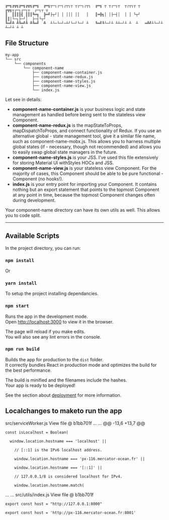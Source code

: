 ```
╔═╗╔╦╗╔═╗╔╦╗╔═╗  ╔═╗┬─┐┌─┐┌┬┐┬ ┬┌─┐┌┬┐  ╔═╗ ┬ ┬┌─┐┬  ┬┌┬┐┬ ┬  ╔╦╗┬┌─┐┌─┐┬  ┌─┐┬ ┬
║  ║║║║╣ ║║║╚═╗  ╠═╝├┬┘│ │ │││ ││   │   ║═╬╗│ │├─┤│  │ │ └┬┘   ║║│└─┐├─┘│  ├─┤└┬┘
╚═╝╩ ╩╚═╝╩ ╩╚═╝  ╩  ┴└─└─┘─┴┘└─┘└─┘ ┴   ╚═╝╚└─┘┴ ┴┴─┘┴ ┴  ┴   ═╩╝┴└─┘┴  ┴─┘┴ ┴ ┴ 
```

## File Structure
```
my-app
└── src
    └── components
        └── component-name
            ├── component-name-container.js
            ├── component-name-redux.js
            ├── component-name-styles.js
            ├── component-name-view.js
            └── index.js
````
Let see in details:

- **component-name-container.js** is your business logic and state management as handled before being sent to the stateless view Component.
- **component-name-redux.js** is the mapStateToProps, mapDispatchToProps, and connect functionality of Redux. If you use an alternative global - state management tool, give it a similar file name, such as component-name-mobx.js. This allows you to harness multiple global states (if - necessary, though not recommended) and allows you to easily swap global state managers in the future.
- **component-name-styles.js** is your JSS. I’ve used this file extensively for storing Material UI withStyles HOCs and JSS.
- **component-name-view.js** is your stateless view Component. For the majority of cases, this Component should be able to be pure functional - Component (no hooks!).
- **index.js** is your entry point for importing your Component. It contains nothing but an export statement that points to the topmost Component at any point in time, because the topmost Component changes often during development.

Your component-name directory can have its own utils as well. This allows you to code split. 

---

## Available Scripts

In the project directory, you can run:

### `npm install`
Or
### `yarn install`

To setup the project installing dependancies.

### `npm start`

Runs the app in the development mode.<br />
Open [http://localhost:3000](http://localhost:3000) to view it in the browser.

The page will reload if you make edits.<br />
You will also see any lint errors in the console.

### `npm run build`

Builds the app for production to the `dist` folder.<br />
It correctly bundles React in production mode and optimizes the build for the best performance.

The build is minified and the filenames include the hashes.<br />
Your app is ready to be deployed!

See the section about [deployment](https://facebook.github.io/create-react-app/docs/deployment) for more information.

## Localchanges to maketo run the app
 src/serviceWorker.js
View file @ b1bb701f
... ... @@ -13,6 +13,7 @@
    
    const isLocalhost = Boolean(
    
      window.location.hostname === 'localhost' ||
    
        // [::1] is the IPv6 localhost address.
    
        window.location.hostname === 'px-116.mercator-ocean.fr' ||
    
        window.location.hostname === '[::1]' ||
    
        // 127.0.0.1/8 is considered localhost for IPv4.
    
        window.location.hostname.match(
... ... 
src/utils/index.js
View file @ b1bb701f
    
    export const host = "http://127.0.0.1:8000"
    
    export const host = 'http://px-116.mercator-ocean.fr:8001'
    
    
    
